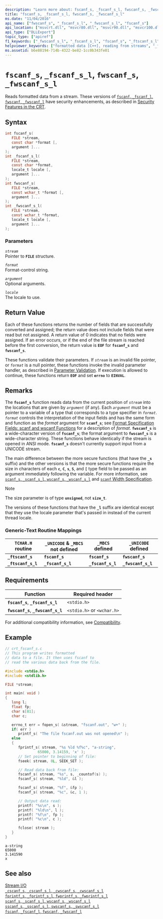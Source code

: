```yaml
---
description: "Learn more about: fscanf_s, _fscanf_s_l, fwscanf_s, _fwscanf_s_l"
title: "fscanf_s, _fscanf_s_l, fwscanf_s, _fwscanf_s_l"
ms.date: "11/04/2016"
api_name: ["fwscanf_s", "_fscanf_s_l", "_fwscanf_s_l", "fscanf_s"]
api_location: ["msvcrt.dll", "msvcr80.dll", "msvcr90.dll", "msvcr100.dll", "msvcr100_clr0400.dll", "msvcr110.dll", "msvcr110_clr0400.dll", "msvcr120.dll", "msvcr120_clr0400.dll", "ucrtbase.dll"]
api_type: ["DLLExport"]
topic_type: ["apiref"]
f1_keywords: ["_fwscanf_s_l", "_fscanf_s_l", "fscanf_s", "_ftscanf_s_l", "_ftscanf_s", "fwscanf_s"]
helpviewer_keywords: ["formatted data [C++], reading from streams", "_ftscanf_s_l function", "_fscanf_s_l function", "ftscanf_s function", "fwscanf_s function", "_ftscanf_s function", "data [CRT], reading from streams", "_fwscanf_s_l function", "fscanf_s function", "fwscanf_s_l function", "ftscanf_s_l function", "streams [C++], reading formatted data from", "fscanf_s_l function"]
ms.assetid: b6e88194-714b-4322-be82-1cc0b343fe01
---
```

# `fscanf_s`, `_fscanf_s_l`, `fwscanf_s`, `_fwscanf_s_l`

Reads formatted data from a stream. These versions of [`fscanf`, `_fscanf_l`, `fwscanf`, `_fwscanf_l`](fscanf-fscanf-l-fwscanf-fwscanf-l.md) have security enhancements, as described in [Security Features in the CRT](../../c-runtime-library/security-features-in-the-crt.md).

## Syntax

```C
int fscanf_s(
   FILE *stream,
   const char *format [,
   argument ]...
);
int _fscanf_s_l(
   FILE *stream,
   const char *format,
   locale_t locale [,
   argument ]...
);
int fwscanf_s(
   FILE *stream,
   const wchar_t *format [,
   argument ]...
);
int _fwscanf_s_l(
   FILE *stream,
   const wchar_t *format,
   locale_t locale [,
   argument ]...
);
```

### Parameters

*`stream`*<br/>
Pointer to **`FILE`** structure.

*`format`*<br/>
Format-control string.

*`argument`*<br/>
Optional arguments.

*`locale`*<br/>
The locale to use.

## Return Value

Each of these functions returns the number of fields that are successfully converted and assigned; the return value does not include fields that were read but not assigned. A return value of 0 indicates that no fields were assigned. If an error occurs, or if the end of the file stream is reached before the first conversion, the return value is **`EOF`** for **`fscanf_s`** and **`fwscanf_s`**.

These functions validate their parameters. If *`stream`* is an invalid file pointer, or *`format`* is a null pointer, these functions invoke the invalid parameter handler, as described in [Parameter Validation](../../c-runtime-library/parameter-validation.md). If execution is allowed to continue, these functions return **`EOF`** and set **`errno`** to **`EINVAL`**.

## Remarks

The **`fscanf_s`** function reads data from the current position of *`stream`* into the locations that are given by *`argument`* (if any). Each *`argument`* must be a pointer to a variable of a type that corresponds to a type specifier in *`format`*. *`format`* controls the interpretation of the input fields and has the same form and function as the *format* argument for **`scanf_s`**; see [Format Specification Fields: scanf and wscanf Functions](../../c-runtime-library/format-specification-fields-scanf-and-wscanf-functions.md) for a description of *format*.  **`fwscanf_s`** is a wide-character version of **`fscanf_s`**; the format argument to **`fwscanf_s`** is a wide-character string. These functions behave identically if the stream is opened in ANSI mode. **`fscanf_s`** doesn't currently support input from a UNICODE stream.

The main difference between the more secure functions (that have the **`_s`** suffix) and the other versions is that the more secure functions require the size in characters of each **`c`**, **`C`**, **`s`**, **`S`**, and **`[`** type field to be passed as an argument immediately following the variable. For more information, see [`scanf_s`, `_scanf_s_l`, `wscanf_s`, `_wscanf_s_l`](scanf-s-scanf-s-l-wscanf-s-wscanf-s-l.md) and [`scanf` Width Specification](../../c-runtime-library/scanf-width-specification.md).

> [!NOTE]
> The size parameter is of type **`unsigned`**, not **`size_t`**.

The versions of these functions that have the **`_l`** suffix are identical except that they use the locale parameter that's passed in instead of the current thread locale.

### Generic-Text Routine Mappings

|`TCHAR.H` routine|`_UNICODE` & `_MBCS` not defined|`_MBCS` defined|`_UNICODE` defined|
|---------------------|------------------------------------|--------------------|-----------------------|
|**`_ftscanf_s`**|**`fscanf_s`**|**`fscanf_s`**|**`fwscanf_s`**|
|**`_ftscanf_s_l`**|**`_fscanf_s_l`**|**`_fscanf_s_l`**|**`_fwscanf_s_l`**|

## Requirements

|Function|Required header|
|--------------|---------------------|
|**`fscanf_s`**, **`_fscanf_s_l`**|`<stdio.h>`|
|**`fwscanf_s`**, **`_fwscanf_s_l`**|`<stdio.h>` or `<wchar.h>`|

For additional compatibility information, see [Compatibility](../../c-runtime-library/compatibility.md).

## Example

```C
// crt_fscanf_s.c
// This program writes formatted
// data to a file. It then uses fscanf to
// read the various data back from the file.

#include <stdio.h>
#include <stdlib.h>

FILE *stream;

int main( void )
{
   long l;
   float fp;
   char s[81];
   char c;

   errno_t err = fopen_s( &stream, "fscanf.out", "w+" );
   if( err )
      printf_s( "The file fscanf.out was not opened\n" );
   else
   {
      fprintf_s( stream, "%s %ld %f%c", "a-string",
               65000, 3.14159, 'x' );
      // Set pointer to beginning of file:
      fseek( stream, 0L, SEEK_SET );

      // Read data back from file:
      fscanf_s( stream, "%s", s, _countof(s) );
      fscanf_s( stream, "%ld", &l );

      fscanf_s( stream, "%f", &fp );
      fscanf_s( stream, "%c", &c, 1 );

      // Output data read:
      printf( "%s\n", s );
      printf( "%ld\n", l );
      printf( "%f\n", fp );
      printf( "%c\n", c );

      fclose( stream );
   }
}
```

```Output
a-string
65000
3.141590
x
```

## See also

[Stream I/O](../../c-runtime-library/stream-i-o.md)<br/>
[`_cscanf_s`, `_cscanf_s_l`, `_cwscanf_s`, `_cwscanf_s_l`](cscanf-s-cscanf-s-l-cwscanf-s-cwscanf-s-l.md)<br/>
[`fprintf_s`, `_fprintf_s_l`, `fwprintf_s`, `_fwprintf_s_l`](fprintf-s-fprintf-s-l-fwprintf-s-fwprintf-s-l.md)<br/>
[`scanf_s`, `_scanf_s_l`, `wscanf_s`, `_wscanf_s_l`](scanf-s-scanf-s-l-wscanf-s-wscanf-s-l.md)<br/>
[`sscanf_s`, `_sscanf_s_l`, `swscanf_s`, `_swscanf_s_l`](sscanf-s-sscanf-s-l-swscanf-s-swscanf-s-l.md)<br/>
[`fscanf`, `_fscanf_l`, `fwscanf`, `_fwscanf_l`](fscanf-fscanf-l-fwscanf-fwscanf-l.md)<br/>
